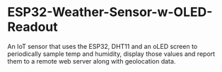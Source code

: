 # ESP32-Weather-Sensor-w-OLED-Readout
An IoT sensor that uses the ESP32, DHT11 and an oLED screen to periodically sample temp and humidity, display those values and report them to a remote web server along with geolocation data.
